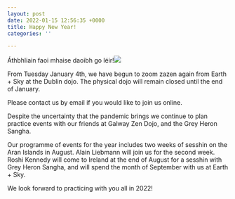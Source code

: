 ```yaml
---
layout: post
date: 2022-01-15 12:56:35 +0000
title: Happy New Year!
categories: ''

---
```

Áthbhliain faoi mhaise daoibh go léir!![](https://zenireland.s3.eu-west-1.amazonaws.com/mountain.jpg)

From Tuesday January 4th, we have begun to zoom zazen again from Earth + Sky at the Dublin dojo. The physical dojo will remain closed until the end of January. 

Please contact us by email if you would like to join us online.

Despite the uncertainty that the pandemic brings we continue to plan practice events with our friends at Galway Zen Dojo, and the Grey Heron Sangha. 

Our programme of events for the year includes two weeks of sesshin on the Aran Islands in August. Alain Liebmann will join us for the second week. Roshi Kennedy will come to Ireland at the end of August for a sesshin with Grey Heron Sangha, and will spend the month of September with us at Earth + Sky.

We look forward to practicing with you all in 2022!
